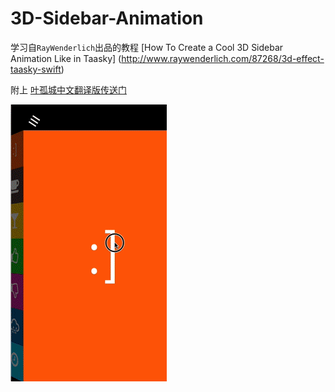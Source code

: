 # 3D-Sidebar-Animation

学习自`RayWenderlich`出品的教程 [How To Create a Cool 3D Sidebar Animation Like in Taasky]
(http://www.raywenderlich.com/87268/3d-effect-taasky-swift)

附上 [叶孤城中文翻译版传送门](http://www.jianshu.com/p/a7f5cab17395)

![](https://github.com/949478479/Animations-Study/blob/master/Taasky-screenshot/taasky.gif)
